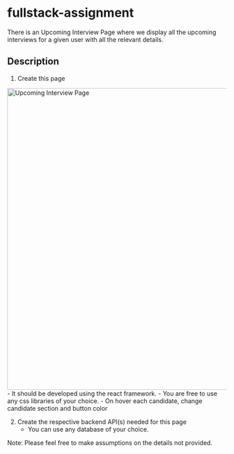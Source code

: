 # fullstack-assignment

There is an Upcoming Interview Page where we display all the
upcoming interviews for a given user with all the relevant details.

## Description

1. Create this page
<img width="692" alt="Upcoming Interview Page" src="https://user-images.githubusercontent.com/9131336/227365435-09711d80-ca72-4917-ab14-9a22c9f6448c.png">
   - It should be developed using the react framework.
   - You are free to use any css libraries of your choice.
   - On hover each candidate, change candidate section and button color<br/>

2. Create the respective backend API(s) needed for this page
   - You can use any database of your choice.

Note: Please feel free to make assumptions on the details not provided.
